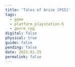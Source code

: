 ```yaml
---
title: 'Tales of Arise [PS5]'
tags:
  - game
  - platform_playstation-5
  - genre_rpg
digital: false
physical: true
guide: false
pending: false
date: 2022-01-25
permalink: false
---
```

